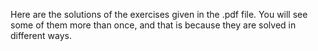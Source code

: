 Here are the solutions of the exercises given in the .pdf file. You will see some of them more than once, and that is because they are solved in different ways.
